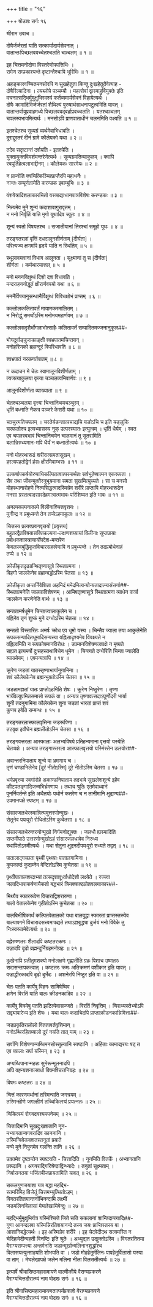 +++
title = "१६"

+++
षोडशः सर्गः १६  
  
श्रीराम उवाच ।  
  
दोषैर्जर्जरतां याति सत्कार्यादार्यसेवनात् ।  
वातान्तःपिच्छलववच्चेतश्चलति चञ्चलम् ॥ १ ॥  
  
इह चित्तमनोदोषा विस्तरेणोपपत्तिभिः ।  
रामेण सम्प्रकाश्यन्ते दृष्टान्तैश्चापि भूरिभिः ॥ १ ॥  
  
अहङ्कारवच्चितमनसोरपि न सुखहेतुता किन्तु दुःखहेतुतैवेत्याह -   
दोषैरित्यादिना । ल्यब्लोपे पञ्चम्यौ । महत्सेवां द्वारमाहुर्विमुक्तेः इति   
वचनात्सद्भिर्मुमुक्षुभिरवश्यं कर्तव्यमार्यसेवनं विहायेत्यर्थः ।   
दोषैः कामादिभिर्जर्जरतां शैथिल्यं पुरुषार्थसाधनापटुत्वमिति यावत् ।   
वातान्तर्वायुप्रवाहमध्ये पिच्छलववद्बर्हाप्रवच्चलति । यतश्चञ्चलम्   
चपलस्वभावमित्यर्थः । मनसोऽपि प्राणवाताधीनं चलनमिति वक्ष्यति ॥ १ ॥  
  
इतश्चेतश्च सुव्यग्रं व्यर्थमेवाभिधावति ।  
दूराद्दूरतरं दीनं ग्रामे कौलेयको यथा ॥ २ ॥  
  
तदेव सदृष्टान्तं दर्शयति - इतश्चेति ।   
युक्तायुक्तविमर्शमन्तरेणेत्यर्थः । सुव्यग्रमतिव्याकुलम् । क्वापि   
स्वपूर्तिहेत्वलाभाद्दीनम् । कौलेयकः सारमेयः ॥ २ ॥  
  
न प्राप्नोति क्वचित्किञ्चित्प्राप्तैरपि महाधनैः ।  
नान्तः सम्पूर्णतामेति करण्डक इवाम्बुभिः ॥ ३ ॥  
  
वंशवेत्रादिशलाकारचितो वस्त्राद्याधानपात्रविशेषः करण्डकः ॥ ३ ॥  
  
नित्यमेव मुने शून्यं कदाशावागुरावृतम् ।  
न मनो निर्वृतिं याति मृगो यूथादिव च्युतः ॥ ४ ॥  
  
शून्यं स्वतो विषयतश्च । सजातीयानां तिरश्चां समूहो यूथः ॥ ४ ॥  
  
तरङ्गतरलां वृत्तिं दधदालूनशीर्णताम् [दीर्घता] ।  
परित्यज्य क्षणमपि हृदये याति न स्थितिम् ॥ ५ ॥  
  
स्थूलावयवानां विभाग आलूनता । सूक्ष्माणां तु स [दीर्घता]   
शीर्णता । कर्मथारयात्तल् ॥ ५ ॥  
  
मनो मननविक्षुब्धं दिशो दश विधावति ।  
मन्दराहननोद्धूतं क्षीरार्णवपयो यथा ॥ ६ ॥  
  
मननैर्विषयानुसन्धानैर्विक्षुब्धं विविधक्षोभं प्राप्तम् ॥ ६ ॥  
  
कल्लोलकलितावर्तं मायामकरमालितम् ।  
न निरोद्धुं समर्थोऽस्मि मनोमयमहार्णवम् ॥ ७ ॥  
  
कल्लोलसदृशैर्भोगलाभोत्साहैः कलितावर्तं सम्पादितमज्जनानुकूल##-  
  
भोगदूर्वाङ्कुराकाङ्क्षी श्वभ्रपातमचिन्तयन् ।  
मनोहरिणको ब्रह्मन्दूरं विपरिधावति ॥ ८ ॥  
  
श्वभ्रपातं नरकगर्तपातम् ॥ ८ ॥  
  
न कदाचन मे चेतः स्वामालूनविशीर्णताम् ।  
त्यजत्याकुलया वृत्त्या चञ्चलत्वमिवार्णवः ॥ ९ ॥  
  
आलूनविशीर्णता व्याख्याता ॥ ९ ॥  
  
चेतश्चञ्चलया वृत्त्या चिन्तानिचयचञ्चुरम् ।  
धृतिं बध्नाति नैकत्र पञ्जरे केसरी यथा ॥ १० ॥  
  
चञ्चुरमतिचपलम् । चरतेर्यङन्तात्पचाद्यचि यङोऽचि च इति यङ्लुकि   
चरफलोश्च इत्यभ्यासस्य नुक् उत्परस्यातः इत्युत्वम् । धृतिं धैर्यम् । स्वत   
एव चपलस्वभावं चिन्तानिचयेन चालमानं तु सुतरामिति   
बलान्निरुध्यमान-मपि धैर्यं न बध्नातीत्यर्थः ॥ १० ॥  
  
मनो मोहरथारूढं शरीरात्समतासुखम् ।  
हरत्यपहतोद्वेगं हंसः क्षीरमिवाम्भसः ॥ ११ ॥  
  
उत्कर्षापकर्षयोरुपाधिकल्पितत्वात्परमार्थतः सर्वभूतेष्वात्मन एकरूपता ।   
सैव तथा जीवन्मुक्तैरनुभूयमाना समता सुखमित्युच्यते । सा च मनसो   
मोहरथानारोहणे नित्यसिद्धत्वादस्मिन्नेव शरीरे प्राप्तापि मोहरथारूढेन   
मनसा ग्रस्तत्वादसारदेहमात्रात्मभावः परिशिष्यत इति भावः ॥ ११ ॥  
  
अनल्पकल्पनातल्पे विलीनाश्चित्तवृत्तयः ।  
मुनीन्द्र न प्रबुध्यन्ते तेन तप्येऽहमाकुलः ॥ १२ ॥  
  
चित्तस्य प्रत्यक्प्रवणवृत्तयो [प्रवृत्तय]   
बहुतरद्वैतविषयासक्तिकल्पना-लक्षणशय्यायां विलीनाः सुप्तप्रायाः   
प्रबोधकशास्त्राचार्योपदेश-मन्तरेण   
केवलस्वबुद्धिकृतविचारसहस्रेणापि न प्रबुध्यन्ते । तेन तदप्रबोधेनाहं   
तप्ये ॥ १२ ॥  
  
क्रोडीकृतदृढग्रन्थितृष्णासूत्रे स्थितात्मना ।  
विहगो जालकेनेव ब्रह्मन्बद्धोऽस्मि चेतसा ॥ १३ ॥  
  
क्रोडीकृता अन्तर्निवेशिता अहमिदं ममेदमित्यन्योन्यतादात्म्यसंसर्गा##-  
स्थितात्मनेति जालकविशेषणम् । आमिषतृष्णासूत्रे स्थितात्मना व्याधेन कर्त्रा   
जालकेन करणेनेति वार्थः ॥ १३ ॥  
  
सन्ततामर्षधूमेन चिन्ताज्वालाकुलेन च ।  
वह्निनेव तृणं शुष्कं मुने दग्धोऽस्मि चेतसा ॥ १४ ॥  
  
सन्ततो विस्तारितः अमर्षः क्रोध एव धूमो यस्य । चिन्तैव ज्वाला तया आकुलेनेति   
रूपकसम्पादितधूमादिसम्पत्त्या वह्निसादृश्यमेव विवक्ष्यते न   
वह्नित्वमिति न रूपकोपमानविरोधः । उपमानविशेषणत्वपक्षे न मृष्यते   
सह्यत इत्यमर्षो दुःसहस्तथाविधेन धूमेन । चिन्त्यते दग्धैरिति चिन्ता ज्वालेति   
व्याख्येयम् । एवमन्यत्रापि ॥ १४ ॥  
  
क्रूरेण जडतां यातस्तृष्णाभार्यानुगामिना ।  
शवं कौलेयकेनेव ब्रह्मन्भुक्तोऽस्मि चेतसा ॥ १५ ॥  
  
जडतामज्ञतां यातः प्राप्तोऽहमिति शेषः । क्रूरेण निष्ठुरेण । तृष्णा   
भार्येवेत्युपमितसमासो रूपकं वा । अन्यत्र तृष्णावत्सदाऽपूर्णोदरी भार्या   
शुनी तदनुगामिना कौलेयकेन शुना जडतां भारतां प्राप्तं शवं   
कुणप इवेति सम्बन्धः ॥ १५ ॥  
  
तरङ्गतरलास्फालवृत्तिना जडरूपिणा ।  
तटवृक्ष इवौघेन ब्रह्मन्नीतोऽस्मि चेतसा ॥ १६ ॥  
  
तरङ्गवत्तरला आस्फालाः अलभ्यविषये प्रतिहन्यमाना वृत्तयो यस्येति   
चेतःपक्षे । अन्यत्र तरङ्गास्तरला आस्फालवृत्तयो यस्मिंस्तेन डलयोर##-  
  
अवान्तरनिपाताय शून्ये वा भ्रमणाय च ।  
तृणं चण्डानिलेनेव [दूरं नीतोऽस्मि] दूरे नीतोऽस्मि चेतसा ॥ १७ ॥  
  
धर्मप्रवृत्त्या स्वर्गारोहे अकाण्डनिपाताय तदभावे सुखलेशशून्ये इहैव   
कीटपतङ्गादिजन्मभिर्भ्रमणाय । तथाच श्रुतिः एतमेवाध्वानं   
पुनर्निवर्तन्ते इति अथैतयोः पथोर्न कतरेण च न तानीमानि क्षुद्राण्य##-  
उपमानपक्षे स्पष्टम् ॥ १७ ॥  
  
संसारजलधेरस्मान्नित्यमुत्तरणोन्मुखः ।  
सेतुनेव पयःपूरो रोधितोऽस्मि कुचेतसा ॥ १८ ॥  
  
संसारजलधेरुत्तरणोन्मुखो निर्गमनोद्युक्तः । जलधौ ह्यस्मादिति   
सप्तमीपाठे उत्तरणोन्मुखोऽहं संसारजलधावेव निरुध्य   
स्थापितोऽस्मीत्यर्थः । यथा सेतुना क्षुद्रनदीपयःपूरो रुध्यते तद्वत् ॥ १८ ॥  
  
पातालाद्गच्छता पृथ्वीं पृथ्व्याः पातालगामिना ।  
कूपकाष्ठं कुदाम्नेव वेष्टितोऽस्मि कुचेतसा ॥ १९ ॥  
  
पृथ्वीपातालशब्दाभ्यां तत्सदृशावूर्ध्वाधोदेशौ लक्ष्येते । रज्ज्वा   
जलादिभाराकर्षणायैकतो बद्धभारं त्रियक्काष्ठप्रोतवलयाकार##-  
  
मिथ्यैव स्फाररूपेण विचाराद्विशरारुणा ।  
बालो वेतालकेनेव गृहीतोऽस्मि कुचेतसा ॥ २० ॥  
  
बालबिभीषिकार्थं कल्पितवेतालको यथा बालबुद्धा स्फारतां प्राप्तस्तस्येव   
बाल्यापगमे विचारादसत्त्वमापद्यते तथाऽज्ञबुद्ध्या दुर्जयं मनो विवेके तु   
निःस्वरूपमेवेत्यर्थः ॥ २० ॥  
  
वह्नेरुष्णतरः शैलादपि कष्टतरक्रमः ।  
वज्रादपि दृढो ब्रह्मन्दुर्निग्रहमनोग्रहः ॥ २१ ॥  
  
दुःखेनापि ग्रतीतुमशक्यो मनोलक्षणे गृह्णातीति ग्रहः पिशाच उष्णतरः   
सदासन्तापकत्वात् । कष्टतरः क्रमः अतिक्रमणं वशीकार इति यावत् ।   
वज्राद्धीरकादपि दृढो दुर्भेदः । अशनेरपि निष्ठुर इति वा ॥ २१ ॥  
  
चेतः पतति कार्येषु विहगः सामिषेष्विव ।  
क्षणेन विरतिं याति बालः क्रीडनकादिव ॥ २२ ॥  
  
कार्येषु विषयेषु पतति झटित्येवासज्जते । विरतिं निवृत्तिम् । चिराभ्यस्तेभ्योऽपि   
सद्व्यापारेभ्य इति शेषः । यथा बालः कदाचिदपि प्राप्ताक्रीडनकान्निमित्ता##-  
  
जडप्रकृतिरालोलो विततावर्तवृत्तिमान् ।  
मनोऽब्धिरहितव्यालो दूरं नयति तात् माम् ॥ २३ ॥  
  
सर्वाणि विशेषणान्यब्धिमनसोस्तुल्यानि स्पष्टानि । अहिताः कामाद्यरयः षट् त   
एव व्यालाः सर्पा यस्मिन् ॥ २३ ॥  
  
अप्यब्धिपानान्महतः सुमेरून्मूलनादपि ।  
अपि वह्न्यशनात्साधो विषमश्चित्तनिग्रहः ॥ २४ ॥  
  
विषमः कष्टतरः ॥ २४ ॥  
  
चित्तं कारणमर्थानां तस्मिन्सति जगत्रयम् ।  
तस्मिन्क्षीणे जगत्क्षीणं तच्चिकित्स्यं प्रयत्नतः ॥ २५ ॥  
  
चिकित्स्यं रोगवदवश्यमपनेयम् ॥ २५ ॥  
  
चित्तादिमानि सुखदुःखशतानि नून-  
मभ्यागतान्यगवरादिव काननानि ।  
तस्मिन्विवेकवशतस्तनुतां प्रयाते   
मन्ये मुने निपुणमेव गलन्ति तानि ॥ २६ ॥  
  
उक्तमेव दृष्टान्तेन स्पष्टयति - चित्तादिति । नूनमिति वितर्के । अभ्यागतानि   
प्ररूढानि । अगवराद्गिरिश्रेष्ठाद्विन्ध्यादेः । तनुतां सूक्ष्मताम् ।   
निर्वासनतया भर्जितबीजप्रायतामिति यावत् ॥ २६ ॥  
  
सकलगुणजयाशा यत्र बद्धा महद्भि-  
स्तमरिमिह विजेतुं चित्तमभ्युत्थितोऽहम् ।  
विगतरतितयान्तर्नाभिनन्दामि लक्ष्मीं   
जडमलिनविलासां मेघलेखामिवेन्दुः ॥ २७ ॥  
  
महद्भिर्मुमुक्षुभिर्यत्र यस्मिंश्चित्ते जिते सति सकलानां शान्तिदान्त्यादि##-  
गुणा आनन्दलवा यस्मिन्निरतिशयानन्दे तस्य जयः प्राप्तिस्तस्य वा ।   
आशानिबद्धेत्यर्थः । इह अस्मिन्नेव शरीरे । इह चेदवेदीदथ सत्यमस्ति न   
चेदिहावेदीन्महती विनष्टिः इति श्रुतेः । अभ्युद्यत उद्युक्तोऽस्मि । विगतरतितया   
वैराग्यसम्पत्त्या अन्तर्मनसि जडान्मूर्खान्मलिनानशुद्धांश्च   
विलासयत्युत्साहयति शोभयति वा । जडो मोहहेतुर्मलिनः पापहेतुर्विलासो यस्या   
वा ताम् । मेघलेखापक्षे जलेन मलिना नीला विलसतीत्यर्थः ॥ २७ ॥  
  
इत्यार्षे श्रीवासिष्ठमहारामायणे वाल्मीकीये वैराग्यप्रकरणे   
वैराग्यचित्तदौरात्म्यं नाम षोदशः सर्गः ॥ १६ ॥  
  
इति श्रीवासिष्ठमहारामायणतात्पर्यप्रकाशे वैराग्यप्रकरणे   
वैराग्यचित्तदौरात्म्यं नाम षोदशः सर्गः ॥ १६ ॥  
  
